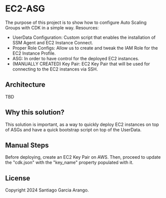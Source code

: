 # EC2-ASG

The purpose of this project is to show how to configure Auto Scaling Groups with CDK in a simple way. Resources:

- UserData Configuration: Custom script that enables the installation of SSM Agent and EC2 Instance Connect.
- Proper Role Configs: Allow us to create and tweak the IAM Role for the EC2 Instance Profile.
- ASG: In order to have control for the deployed EC2 instances.
- (MANUALLY CREATED) Key Pair: EC2 Key Pair that will be used for connecting to the EC2 instances via SSH.

## Architecture

TBD

## Why this solution?

This solution is important, as a way to quickly deploy EC2 instances on top of ASGs and have a quick bootstrap script on top of the UserData.

## Manual Steps

Before deploying, create an EC2 Key Pair on AWS. Then, proceed to update the "cdk.json" with the "key_name" property populated with it.

## License

Copyright 2024 Santiago Garcia Arango.
